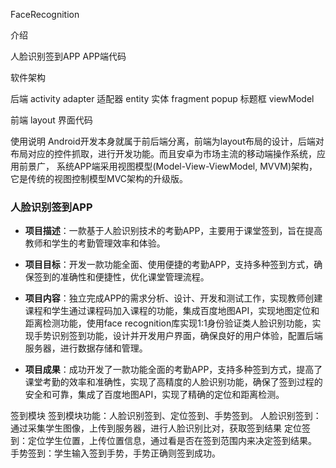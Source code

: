 FaceRecognition

介绍

人脸识别签到APP APP端代码

软件架构

后端
activity
adapter 适配器
entity  实体
fragment
popup  标题框
viewModel

前端
layout
界面代码

使用说明
Android开发本身就属于前后端分离，前端为layout布局的设计，后端对布局对应的控件抓取，进行开发功能。而且安卓为市场主流的移动端操作系统，应用前景广，
系统APP端采用视图模型(Model-View-ViewModel, MVVM)架构，它是传统的视图控制模型MVC架构的升级版。


### 人脸识别签到APP

- **项目描述**：一款基于人脸识别技术的考勤APP，主要用于课堂签到，旨在提高教师和学生的考勤管理效率和体验。

- **项目目标**：开发一款功能全面、使用便捷的考勤APP，支持多种签到方式，确保签到的准确性和便捷性，优化课堂管理流程。

- **项目内容**：独立完成APP的需求分析、设计、开发和测试工作，实现教师创建课程和学生通过课程码加入课程的功能，集成百度地图API，实现地图定位和距离检测功能，使用face recognition库实现1:1身份验证类人脸识别功能，实现手势识别签到功能，设计并开发用户界面，确保良好的用户体验，配置后端服务器，进行数据存储和管理。

- **项目成果**：成功开发了一款功能全面的考勤APP，支持多种签到方式，提高了课堂考勤的效率和准确性，实现了高精度的人脸识别功能，确保了签到过程的安全和可靠，集成了百度地图API，实现了精确的定位和距离检测。

签到模块
签到模块功能：人脸识别签到、定位签到、手势签到。
人脸识别签到：通过采集学生图像，上传到服务器，进行人脸识别比对，获取签到结果
定位签到：定位学生位置，上传位置信息，通过看是否在签到范围内来决定签到结果。
手势签到：学生输入签到手势，手势正确则签到成功。
